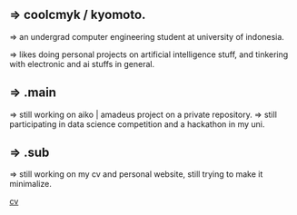 <!--
**coolcmyk/coolcmyk** is a ✨ _special_ ✨ repository because its `README.md` (this file) appears on your GitHub profile.

Here are some ideas to get you started:

- 🔭 I’m currently working on ...
- 🌱 I’m currently learning ...
- 👯 I’m looking to collaborate on ...
- 🤔 I’m looking for help with ...
- 💬 Ask me about ...
- 📫 How to reach me: ...
- 😄 Pronouns: ...
- ⚡ Fun fact: ...
-->



## => coolcmyk / kyomoto.
 => an undergrad computer engineering student at university of indonesia.

 => likes doing personal projects on artificial intelligence stuff, and tinkering with electronic and ai stuffs in general.

## => .main
   => still working on aiko | amadeus project on a private repository.
   => still participating in data science competition and a hackathon in my uni.


## => .sub
  => still working on my cv and personal website, still trying to make it minimalize.

[cv](CV.pdf)

